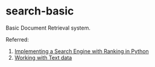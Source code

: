 # search-basic

Basic Document Retrieval system.

Referred:
1) [Implementing a Search Engine with Ranking in Python](http://aakashjapi.com/fuckin-search-engines-how-do-they-work/)
2) [Working with Text data](http://scikit-learn.org/stable/tutorial/text_analytics/working_with_text_data.html)
